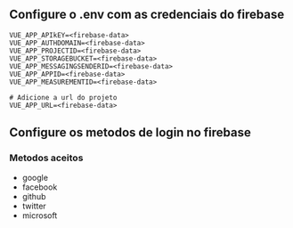 ## Configure o .env com as credenciais do firebase
  ```
VUE_APP_APIkEY=<firebase-data>
  VUE_APP_AUTHDOMAIN=<firebase-data>
  VUE_APP_PROJECTID=<firebase-data>
  VUE_APP_STORAGEBUCKET=<firebase-data>
  VUE_APP_MESSAGINGSENDERID=<firebase-data>
  VUE_APP_APPID=<firebase-data>
  VUE_APP_MEASUREMENTID=<firebase-data>

  # Adicione a url do projeto
  VUE_APP_URL=<firebase-data>
  ```

  ## Configure os metodos de login no firebase
  ### Metodos aceitos
  
  - google
  - facebook
  - github
  - twitter
  - microsoft